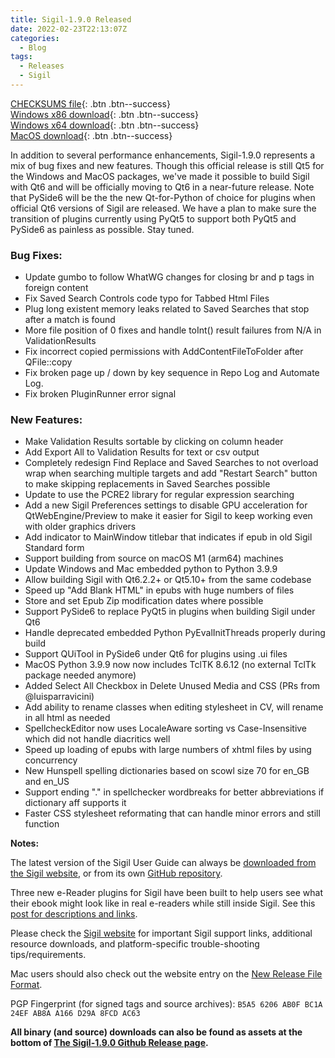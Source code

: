 ```yaml
---
title: Sigil-1.9.0 Released
date: 2022-02-23T22:13:07Z
categories:
  - Blog
tags:
  - Releases
  - Sigil
---
```


[CHECKSUMS file](https://github.com/Sigil-Ebook/Sigil/releases/download/1.9.0/Sigil-1.9.0-CHECKSUMS.sha256.txt){: .btn .btn--success}<br/>
[Windows x86 download](https://github.com/Sigil-Ebook/Sigil/releases/download/1.9.0/Sigil-1.9.0-Windows-Setup.exe){: .btn .btn--success}<br/>
[Windows x64 download](https://github.com/Sigil-Ebook/Sigil/releases/download/1.9.0/Sigil-1.9.0-Windows-x64-Setup.exe){: .btn .btn--success}<br/>
[MacOS download](https://github.com/Sigil-Ebook/Sigil/releases/download/1.9.0/Sigil.app-1.9.0-Mac.txz){: .btn .btn--success}

In addition to several performance enhancements, Sigil-1.9.0 represents a mix of bug fixes and new features. Though this official release is still Qt5 for the Windows and MacOS packages, we've made it possible to build Sigil with Qt6 and will be officially moving to Qt6 in a near-future release. Note that PySide6 will be the the new Qt-for-Python of choice for plugins when official Qt6 versions of Sigil are released. We have a plan to make sure the transition of plugins currently using PyQt5 to support both PyQt5 and PySide6 as painless as possible. Stay tuned.

### Bug Fixes:

* Update gumbo to follow WhatWG changes for closing br and p tags in foreign content
* Fix Saved Search Controls code typo for Tabbed Html Files
* Plug long existent memory leaks related to Saved Searches that stop after a match is found
* More file position of 0 fixes and handle toInt() result failures from N/A in ValidationResults
* Fix incorrect copied permissions with AddContentFileToFolder after QFile::copy
* Fix broken page up / down by key sequence in Repo Log and Automate Log.
* Fix broken PluginRunner error signal

### New Features:

* Make Validation Results sortable by clicking on column header
* Add Export All to Validation Results for text or csv output
* Completely redesign Find Replace and Saved Searches to not overload wrap when searching multiple targets and add "Restart Search" button to make skipping replacements in Saved Searches possible
* Update to use the PCRE2 library for regular expression searching
* Add a new Sigil Preferences settings to disable GPU acceleration for QtWebEngine/Preview to make it easier for Sigil to keep working even with older graphics drivers
* Add indicator to MainWindow titlebar that indicates if epub in old Sigil Standard form
* Support building from source on macOS M1 (arm64) machines
* Update Windows and Mac embedded python to Python 3.9.9
* Allow building Sigil with Qt6.2.2+ or Qt5.10+ from the same codebase
* Speed up "Add Blank HTML" in epubs with huge numbers of files
* Store and set Epub Zip modification dates where possible
* Support PySide6 to replace PyQt5 in plugins when building Sigil under Qt6
* Handle deprecated embedded Python PyEvalInitThreads properly during build
* Support QUiTool in PySide6 under Qt6 for plugins using .ui files
* MacOS Python 3.9.9 now now includes TclTK 8.6.12 (no external TclTk package needed anymore)
* Added Select All Checkbox in Delete Unused Media and CSS (PRs from @luisparravicini)
* Add ability to rename classes when editing stylesheet in CV, will rename in all html as needed     
* SpellcheckEditor now uses LocaleAware sorting vs Case-Insensitive which did not handle diacritics well
* Speed up loading of epubs with large numbers of xhtml files by using concurrency
* New Hunspell spelling dictionaries based on scowl size 70 for en_GB and en_US
* Support ending "." in spellchecker wordbreaks for better abbreviations if dictionary aff supports it
* Faster CSS stylesheet reformating that can handle minor errors and still function

__Notes:__

The latest version of the Sigil User Guide can always be [downloaded from the Sigil website](https://sigil-ebook.com/sigil/guide), or from its own [GitHub repository](https://github.com/Sigil-Ebook/sigil-user-guide/releases/latest).

Three new e-Reader plugins for Sigil have been built to help users see what their ebook might look like in real e-readers while still inside Sigil. See this [post for descriptions and links](https://www.mobileread.com/forums/showthread.php?t=339678).

Please check the [Sigil website](https://sigil-ebook.com/sigil) for important Sigil support links, additional resource downloads, and platform-specific trouble-shooting tips/requirements.

Mac users should also check out the website entry on the [New Release File Format](https://sigil-ebook.com/sigil/tips/#new-release-file-format-starting-with-sigil-0918).


PGP Fingerprint (for signed tags and source archives): `B5A5 6206 AB0F BC1A 24EF AB8A A166 D29A 8FCD AC63`

__All binary (and source) downloads can also be found as assets at the bottom of [The Sigil-1.9.0 Github Release page](https://github.com/Sigil-Ebook/Sigil/releases/tag/1.9.0).__

